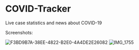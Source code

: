 # COVID-Tracker

Live case statistics and news about COVID-19

Screenshots:

![F3BD9B7A-38EE-4822-B2E0-4A4DE2E26082](https://user-images.githubusercontent.com/58920635/80895722-911c4000-8cad-11ea-9a96-d69b24f9691d.png)
![IMG_1755](https://user-images.githubusercontent.com/58920635/80772266-bed17f80-8b1b-11ea-9772-bd836138cf03.PNG)
